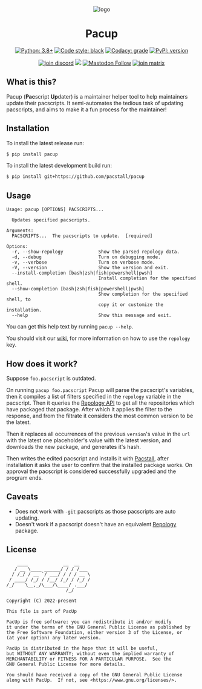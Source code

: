<p align="center"><img alt="logo" src="https://raw.githubusercontent.com/pacstall/pacup/master/imgs/logo.png"></p>
<h1 align="center">Pacup</h1>
<p align="center">
  <a href="https://www.python.org/"><img alt="Python: 3.8+" src="https://img.shields.io/badge/python-3.8%2B-306998?logo=python&logoColor=white&style=for-the-badge"></a>
  <a href="https://github.com/psf/black"><img alt="Code style: black" src="https://img.shields.io/badge/code%20style-black-black?style=for-the-badge"/></a>
  <a href="https://www.codacy.com/gh/pacstall/pacup/dashboard?utm_source=github.com&amp;utm_medium=referral&amp;utm_content=pacstall/pacup&amp;utm_campaign=Badge_Grade"><img alt="Codacy: grade" src="https://img.shields.io/codacy/grade/4b1365e6f7d2474283243f62b2c5973d?label=Codacy&logo=codacy&style=for-the-badge"></a>
  <a href="https://pypi.org/project/pacup/"><img alt="PyPI: version" src="https://img.shields.io/pypi/v/pacup?color=%233775a9&logo=pypi&logoColor=white&style=for-the-badge"></a>
<p/>
<p align="center">
  <!-- Social -->
  <a href="https://discord.gg/yzrjXJV6K8"><img alt="join discord" src="https://img.shields.io/discord/839818021207801878?color=5865F2&label=Discord&logo=discord&logoColor=FFFFFF&style=for-the-badge"></a>
  <a href="https://reddit.com/r/pacstall"><img src="https://img.shields.io/reddit/subreddit-subscribers/pacstall?label=Reddit&color=FF4301&style=for-the-badge&logo=reddit&logoColor=FFFFFF" loading="lazy"></a>
  <a href="https://social.linux.pizza/web/@pacstall"><img alt="Mastodon Follow" src="https://img.shields.io/mastodon/follow/107278715447740005?color=3088d4&domain=https%3A%2F%2Fsocial.linux.pizza&label=Mastodon&logo=mastodon&logoColor=white&style=for-the-badge" loading="lazy"></a>
  <a href="https://matrix.to/#/#pacstall:matrix.org"><img alt="join matrix" src="https://img.shields.io/matrix/pacstall:matrix.org?color=888888&label=Matrix&logo=Matrix&style=for-the-badge"></a>
<p/>

## What is this?

Pacup (**Pac**script **Up**dater) is a maintainer helper tool to help
maintainers update their pacscripts. It semi-automates the tedious task of
updating pacscripts, and aims to make it a fun process for the maintainer!

## Installation

To install the latest release run:

```bash
$ pip install pacup
```

To install the latest development build run:

```bash
$ pip install git+https://github.com/pacstall/pacup
```

## Usage

```monospace
Usage: pacup [OPTIONS] PACSCRIPTS...

  Updates specified pacscripts.

Arguments:
  PACSCRIPTS...  The pacscripts to update.  [required]

Options:
  -r, --show-repology             Show the parsed repology data.
  -d, --debug                     Turn on debugging mode.
  -v, --verbose                   Turn on verbose mode.
  -V, --version                   Show the version and exit.
  --install-completion [bash|zsh|fish|powershell|pwsh]
                                  Install completion for the specified shell.
  --show-completion [bash|zsh|fish|powershell|pwsh]
                                  Show completion for the specified shell, to
                                  copy it or customize the installation.
  --help                          Show this message and exit.
```

You can get this help text by running `pacup --help`.

You should visit our [wiki](https://github.com/pacstall/pacup/wiki/Wiki), for
more information on how to use the `repology` key.

## How does it work?

Suppose `foo.pacscript` is outdated.

On running `pacup foo.pacscript` Pacup will parse the pacscript's variables,
then it compiles a list of filters specified in the `repology` variable in the
pacscript. Then it queries the [Repology API](https://repology.org/api) to get
all the repositories which have packaged that package. After which it applies
the filter to the response, and from the filtrate it considers the most common
version to be the latest.

Then it replaces all occurrences of the previous `version`'s value in the `url`
with the latest one placeholder's value with the latest version, and downloads
the new package, and generates it's hash.

Then writes the edited pacscript and installs it with
[Pacstall](https://github.com/pacstall/pacstall), after installation it asks
the user to confirm that the installed package works. On approval the pacscript
is considered successfully upgraded and the program ends.

## Caveats

* Does not work with `-git` pacscripts as those pacscripts are auto updating.
* Doesn't work if a pacscript doesn't have an equivalent
  [Repology](https://repology.org/) package.

## License

```
    ____             __  __
   / __ \____ ______/ / / /___
  / /_/ / __ `/ ___/ / / / __ \
 / ____/ /_/ / /__/ /_/ / /_/ /
/_/    \__,_/\___/\____/ .___/
                      /_/

Copyright (C) 2022-present

This file is part of PacUp

PacUp is free software: you can redistribute it and/or modify
it under the terms of the GNU General Public License as published by
the Free Software Foundation, either version 3 of the License, or
(at your option) any later version.

PacUp is distributed in the hope that it will be useful,
but WITHOUT ANY WARRANTY; without even the implied warranty of
MERCHANTABILITY or FITNESS FOR A PARTICULAR PURPOSE.  See the
GNU General Public License for more details.

You should have received a copy of the GNU General Public License
along with PacUp.  If not, see <https://www.gnu.org/licenses/>.
```
